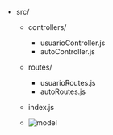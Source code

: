 - src/
  - controllers/
    - usuarioController.js
    - autoController.js
  - routes/
    - usuarioRoutes.js
    - autoRoutes.js
  - index.js
 
  - ![model](https://github.com/binbashz/NEW-API-CAR-USER/assets/124454895/24696462-9c03-4490-b0ff-a63b3448eb05)
